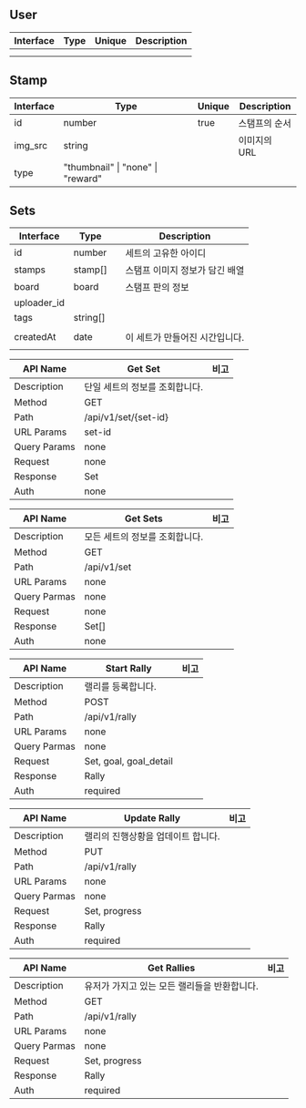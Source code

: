 
## User
| Interface | Type | Unique | Description |
| --------- | ---- | ------ | ----------- |
|           |      |        |             |
|           |      |        |             |

## Stamp
| Interface | Type                              | Unique | Description |
| --------- | --------------------------------- | ------ | ----------- |
| id        | number                            | true   | 스탬프의 순서     |
| img_src   | string                            |        | 이미지의 URL    |
| type      | "thumbnail" \| "none" \| "reward" |        |             |


## Sets

| Interface   | Type     |     | Description       |
| ----------- | -------- | --- | ----------------- |
| id          | number   |     | 세트의 고유한 아이디       |
| stamps      | stamp[]  |     | 스탬프 이미지 정보가 담긴 배열 |
| board       | board    |     | 스탬프 판의 정보         |
| uploader_id |          |     |                   |
| tags        | string[] |     |                   |
|             |          |     |                   |
| createdAt   | date     |     | 이 세트가 만들어진 시간입니다. |
|             |          |     |                   |

| API Name     | Get Set              | 비고  |
| ------------ | -------------------- | --- |
| Description  | 단일 세트의 정보를 조회합니다.    |     |
| Method       | GET                  |     |
| Path         | /api/v1/set/{set-id} |     |
| URL Params   | set-id               |     |
| Query Params | none                 |     |
| Request      | none                 |     |
| Response     | Set                  |     |
| Auth         | none                 |     |

| API Name     | Get Sets          | 비고  |
| ------------ | ----------------- | --- |
| Description  | 모든 세트의 정보를 조회합니다. |     |
| Method       | GET               |     |
| Path         | /api/v1/set       |     |
| URL Params   | none              |     |
| Query Parmas | none              |     |
| Request      | none              |     |
| Response     | Set[]             |     |
| Auth         | none              |     |

| API Name     | Start Rally                | 비고  |
| ------------ | -------------------------- | --- |
| Description  | 랠리를 등록합니다.                 |     |
| Method       | POST                       |     |
| Path         | /api/v1/rally              |     |
| URL Params   | none                       |     |
| Query Parmas | none                       |     |
| Request      | Set, goal, goal_detail<br> |     |
| Response     | Rally                      |     |
| Auth         | required                   |     |

| API Name     | Update Rally        | 비고  |
| ------------ | ------------------- | --- |
| Description  | 랠리의 진행상황을 업데이트 합니다. |     |
| Method       | PUT                 |     |
| Path         | /api/v1/rally       |     |
| URL Params   | none                |     |
| Query Parmas | none                |     |
| Request      | Set, progress<br>   |     |
| Response     | Rally               |     |
| Auth         | required            |     |

| API Name     | Get Rallies               | 비고  |
| ------------ | ------------------------- | --- |
| Description  | 유저가 가지고 있는 모든 랠리들을 반환합니다. |     |
| Method       | GET                       |     |
| Path         | /api/v1/rally             |     |
| URL Params   | none                      |     |
| Query Parmas | none                      |     |
| Request      | Set, progress<br>         |     |
| Response     | Rally                     |     |
| Auth         | required                  |     |
